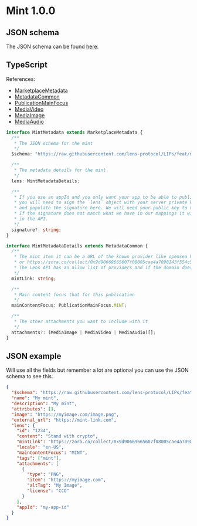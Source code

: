 # Mint 1.0.0

## JSON schema

The JSON schema can be found [here](./schema.json).

## TypeScript

References:

- [MarketplaceMetadata](../../shared-ts-interfaces/marketplace-metadata.ts)
- [MetadataCommon](../../shared-ts-interfaces/metadata-common.ts)
- [PublicationMainFocus](../../shared-ts-interfaces/publication-main-focus.ts)
- [MediaVideo](../../shared-ts-interfaces/media/media-video.ts)
- [MediaImage](../../shared-ts-interfaces/media/media-image.ts)
- [MediaAudio](../../shared-ts-interfaces/media/media-audio.ts)

```ts
interface MintMetadata extends MarketplaceMetadata {
  /**
   * The JSON schema for the mint
   */
  $schema: "https://raw.githubusercontent.com/lens-protocol/LIPs/feat/metadata-standards/lens-metadata-standards/publication/mint/1.0.0/schema.json";

  /**
   * The metadata details for the mint
   */
  lens: MintMetadataDetails;

  /**
   * If you use an appId and you only want your app to be able to publish under it,
   * you will need to sign the `lens` object with your server private key
   * and populate the signature here. We will need your public key to verify this.
   * If the signature does not match what we have in our mappings it will not be surfaced
   * in the API.
   */
  signature?: string;
}

interface MintMetadataDetails extends MetadataCommon {
  /**
   * The mint item it can be a URL of the known provider like opensea https://opensea.io/assets/ethereum/0xfaa2471e93bd1cee3b0ab381c242ada8e1d1a759/299
   * or https://zora.co/collect/0x9d90669665607f08005cae4a7098143f554c59ef/39626
   * The Lens API has an allow list of providers and if the domain does not match it will mark it as failed metadata
   */
  mintLink: string;

  /**
   * Main content focus that for this publication
   */
  mainContentFocus: PublicationMainFocus.MINT;

  /**
   * The other attachments you want to include with it
   */
  attachments?: (MediaImage | MediaVideo | MediaAudio)[];
}
```

## JSON example

Will use all the fields but remember a lot are optional you can use the JSON schema to see this.

```json
{
  "$schema": "https://raw.githubusercontent.com/lens-protocol/LIPs/feat/metadata-standards/lens-metadata-standards/publication/mint/1.0.0/schema.json",
  "name": "My mint",
  "description": "My mint",
  "attributes": [],
  "image": "https://myimage.com/image.png",
  "external_url": "https://mint-link.com",
  "lens": {
    "id": "1234",
    "content": "Stand with crypto",
    "mintLink": "https://zora.co/collect/0x9d90669665607f08005cae4a7098143f554c59ef/39626",
    "locale": "en-US",
    "mainContentFocus": "MINT",
    "tags": ["mint"],
    "attachments": [
      {
        "type": "PNG",
        "item": "https://myimage.com",
        "altTag": "My Image",
        "license": "CCO"
      }
    ],
    "appId": "my-app-id"
  }
}
```
